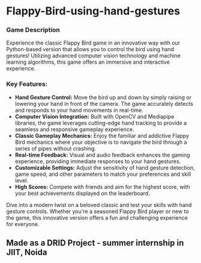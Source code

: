 # Flappy-Bird-using-hand-gestures


### Game Description

Experience the classic Flappy Bird game in an innovative way with our Python-based version that allows you to control the bird using hand gestures! Utilizing advanced computer vision technology and machine learning algorithms, this game offers an immersive and interactive experience.

### Key Features:

- **Hand Gesture Control:** Move the bird up and down by simply raising or lowering your hand in front of the camera. The game accurately detects and responds to your hand movements in real-time.
- **Computer Vision Integration:** Built with OpenCV and Mediapipe libraries, the game leverages cutting-edge hand tracking to provide a seamless and responsive gameplay experience.
- **Classic Gameplay Mechanics:** Enjoy the familiar and addictive Flappy Bird mechanics where your objective is to navigate the bird through a series of pipes without crashing.
- **Real-time Feedback:** Visual and audio feedback enhances the gaming experience, providing immediate responses to your hand gestures.
- **Customizable Settings:** Adjust the sensitivity of hand gesture detection, game speed, and other parameters to match your preferences and skill level.
- **High Scores:** Compete with friends and aim for the highest score, with your best achievements displayed on the leaderboard.

Dive into a modern twist on a beloved classic and test your skills with hand gesture controls. Whether you're a seasoned Flappy Bird player or new to the game, this innovative version offers a fun and challenging experience for everyone.

 ## Made as a DRID Project - summer internship in JIIT, Noida
 

